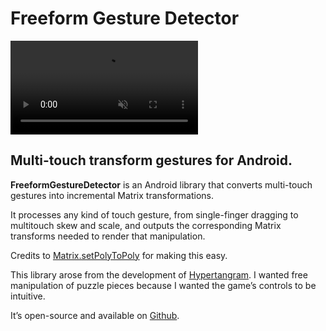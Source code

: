 <!--{
	"template": "work",
	"data": "projects_byid.freeformgesturedetector"
}-->


# Freeform Gesture Detector

<video muted autoplay loop>
	<source src="../video/freeformgesturedetector.mp4">
	<iframe src="https://giphy.com/embed/3ohs4glUsYjZA6zUDC" width="270" height="480" frameBorder="0" class="giphy-embed"></iframe>
</video>

## Multi-touch transform gestures for Android.

**FreeformGestureDetector** is an Android library that converts multi-touch gestures into incremental Matrix transformations.

It processes any kind of touch gesture, from single-finger dragging to multitouch skew and scale, and outputs the corresponding Matrix transforms needed to render that manipulation.

Credits to [Matrix.setPolyToPoly](https://developer.android.com/reference/android/graphics/Matrix) for making this easy.

This library arose from the development of <a href="hypertangram.html">Hypertangram</a>. I wanted free manipulation of puzzle pieces because I wanted the game’s controls to be intuitive.

It’s open-source and available on [Github](https://github.com/Kalabasa/FreeformGestureDetector).
